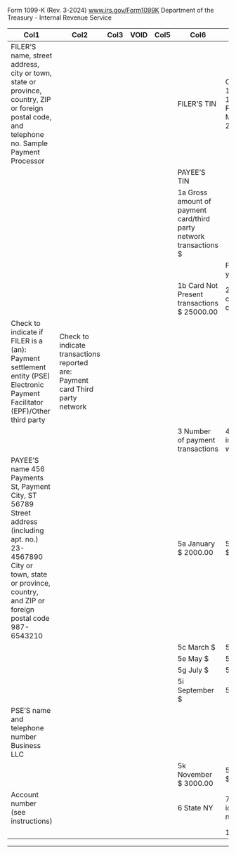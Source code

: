 Form 1099-K (Rev. 3-2024) www.irs.gov/Form1099K Department of the Treasury - Internal Revenue Service

|Col1|Col2|Col3|VOID|Col5|Col6|Col7|Col8|
|---|---|---|---|---|---|---|---|
|FILER’S name, street address, city or town, state or province, country, ZIP or foreign postal code, and telephone no. Sample Payment Processor|||||FILER’S TIN|OMB No. 1545-2205 1099-K Form (Rev. March 2024)||
||||||PAYEE’S TIN|||
||||||1a Gross amount of payment card/third party network transactions $|||
|||||||For calendar year||
||||||1b Card Not Present transactions $ 25000.00|2 Merchant category code|Copy 1 For State Tax Department|
|Check to indicate if FILER is a (an): Payment settlement entity (PSE) Electronic Payment Facilitator (EPF)/Other third party|Check to indicate transactions reported are: Payment card Third party network|||||||
||||||3 Number of payment transactions|4 Federal income tax withheld $||
|PAYEE’S name 456 Payments St, Payment City, ST 56789 Street address (including apt. no.) 23-4567890 City or town, state or province, country, and ZIP or foreign postal code 987-6543210|||||5a January $ 2000.00|5b February $||
||||||5c March $|5d April $||
||||||5e May $|5f June $||
||||||5g July $|5h August $||
||||||5i September $|5j October $||
|PSE’S name and telephone number Business LLC||||||||
||||||5k November $ 3000.00|5l December $||
|Account number (see instructions)|||||6 State NY|7 State identification no.|8 State income tax withheld $|
|||||||100.00|$|


-----

